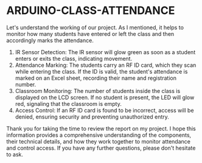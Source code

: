 # ARDUINO-CLASS-ATTENDANCE

 Let's understand the working of our project. As I mentioned, it helps to monitor how 
many students have entered or left the class and then accordingly marks the attendance. 
1. IR Sensor Detection: The IR sensor will glow green as soon as a student enters or 
exits the class, indicating movement. 
2. Attendance Marking: The students carry an RF ID card, which they scan while 
entering the class. If the ID is valid, the student's attendance is marked on an Excel 
sheet, recording their name and registration number. 
3. Classroom Monitoring: The number of students inside the class is displayed on the 
LCD screen. If no student is present, the LED will glow red, signaling that the 
classroom is empty. 
4. Access Control: If an RF ID card is found to be incorrect, access will be denied, 
ensuring security and preventing unauthorized entry.

Thank you for taking the time to review the report on my project. I hope this information 
provides a comprehensive understanding of the components, their technical details, and how 
they work together to monitor attendance and control access. If you have any further 
questions, please don't hesitate to ask.
